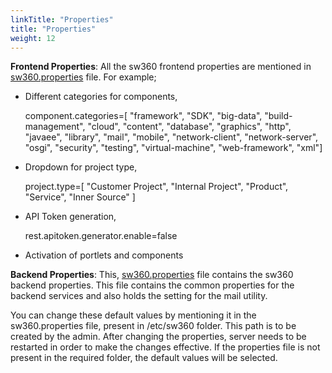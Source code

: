 ```yaml
---
linkTitle: "Properties"
title: "Properties"
weight: 12
---
```


**Frontend Properties**: All the sw360 frontend properties are mentioned in [sw360.properties](https://github.com/eclipse/sw360/blob/master/frontend/sw360-portlet/src/main/resources/sw360.properties) file.
For example;

 - Different categories for components,

    component.categories=[ "framework", "SDK", "big-data", "build-management", "cloud", "content", "database", "graphics", "http", "javaee", "library", "mail", "mobile", "network-client", "network-server", "osgi", "security", "testing", "virtual-machine", "web-framework", "xml"]

 - Dropdown for project type,

    project.type=[ "Customer Project", "Internal Project", "Product", "Service", "Inner Source" ]

 - API Token generation,

    rest.apitoken.generator.enable=false

 - Activation of portlets and components

**Backend Properties**: This, [sw360.properties](https://github.com/eclipse/sw360/blob/master/backend/src-common/src/main/resources/sw360.properties) file contains the sw360 backend properties. This file contains the common properties for the backend services and also holds the setting for the mail utility.

You can change these default values by mentioning it in the sw360.properties file, present in /etc/sw360 folder. This path is to be created by the admin. After changing the properties, server needs to be restarted in order to make the changes effective. If the properties file is not present in the required folder, the default values will be selected.
